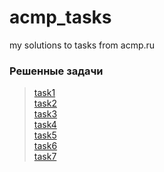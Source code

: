 # acmp_tasks
my solutions to tasks from acmp.ru </n>
### Решенные задачи
> [task1](https://github.com/ma13-official/acmp/blob/master/src/task1.java)  
> [task2](https://github.com/ma13-official/acmp/blob/master/src/task2.java)  
> [task3](https://github.com/ma13-official/acmp/blob/master/src/task3.java)  
> [task4](https://github.com/ma13-official/acmp/blob/master/src/task4.java)  
> [task5](https://github.com/ma13-official/acmp/blob/master/src/task5.java)  
> [task6](https://github.com/ma13-official/acmp/blob/master/src/task6.java)  
> [task7](https://github.com/ma13-official/acmp/blob/master/src/task7.java)  
